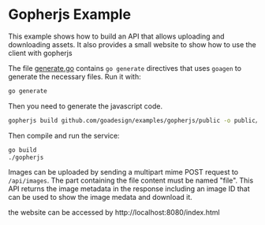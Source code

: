 # Gopherjs Example

This example shows how to build an API that allows uploading and downloading assets. It also provides
a small website to show how to use the client with gopherjs

The file [generate.go](generate.go) contains `go generate` directives that uses `goagen` to generate
the necessary files. Run it with:

```bash
go generate
```

Then you need to generate the javascript code.
```bash
gopherjs build github.com/goadesign/examples/gopherjs/public -o public/website.js
```

Then compile and run the service:

```bash
go build
./gopherjs
```

Images can be uploaded by sending a multipart mime POST request to `/api/images`. The part
containing the file content must be named "file". This API returns the image metadata in the
response including an image ID that can be used to show the image medata and download it.


the website can be accessed by http://localhost:8080/index.html
